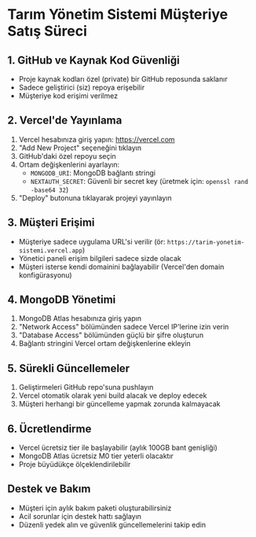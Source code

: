 # Tarım Yönetim Sistemi Müşteriye Satış Süreci

## 1. GitHub ve Kaynak Kod Güvenliği
- Proje kaynak kodları özel (private) bir GitHub reposunda saklanır
- Sadece geliştirici (siz) repoya erişebilir
- Müşteriye kod erişimi verilmez

## 2. Vercel'de Yayınlama
1. Vercel hesabınıza giriş yapın: https://vercel.com
2. "Add New Project" seçeneğini tıklayın
3. GitHub'daki özel repoyu seçin
4. Ortam değişkenlerini ayarlayın:
   - `MONGODB_URI`: MongoDB bağlantı stringi
   - `NEXTAUTH_SECRET`: Güvenli bir secret key (üretmek için: `openssl rand -base64 32`)
5. "Deploy" butonuna tıklayarak projeyi yayınlayın

## 3. Müşteri Erişimi
- Müşteriye sadece uygulama URL'si verilir (ör: `https://tarim-yonetim-sistemi.vercel.app`)
- Yönetici paneli erişim bilgileri sadece sizde olacak
- Müşteri isterse kendi domainini bağlayabilir (Vercel'den domain konfigürasyonu)

## 4. MongoDB Yönetimi
1. MongoDB Atlas hesabınıza giriş yapın
2. "Network Access" bölümünden sadece Vercel IP'lerine izin verin
3. "Database Access" bölümünden güçlü bir şifre oluşturun
4. Bağlantı stringini Vercel ortam değişkenlerine ekleyin

## 5. Sürekli Güncellemeler
1. Geliştirmeleri GitHub repo'suna pushlayın
2. Vercel otomatik olarak yeni build alacak ve deploy edecek
3. Müşteri herhangi bir güncelleme yapmak zorunda kalmayacak

## 6. Ücretlendirme
- Vercel ücretsiz tier ile başlayabilir (aylık 100GB bant genişliği)
- MongoDB Atlas ücretsiz M0 tier yeterli olacaktır
- Proje büyüdükçe ölçeklendirilebilir

## Destek ve Bakım
- Müşteri için aylık bakım paketi oluşturabilirsiniz
- Acil sorunlar için destek hattı sağlayın
- Düzenli yedek alın ve güvenlik güncellemelerini takip edin
